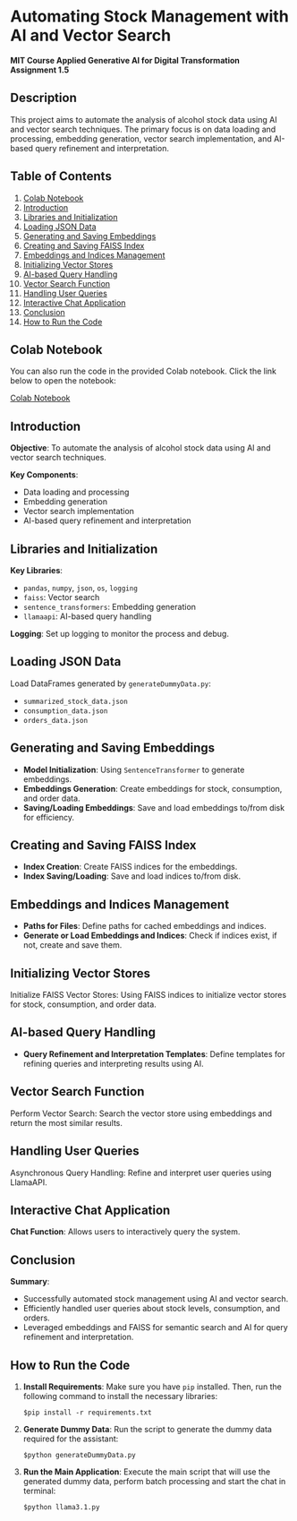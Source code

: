 
# Automating Stock Management with AI and Vector Search

**MIT Course Applied Generative AI for Digital Transformation**  
**Assignment 1.5**

## Description
This project aims to automate the analysis of alcohol stock data using AI and vector search techniques. The primary focus is on data loading and processing, embedding generation, vector search implementation, and AI-based query refinement and interpretation.

## Table of Contents
1. [Colab Notebook](#colab-notebook)
2. [Introduction](#introduction)
3. [Libraries and Initialization](#libraries-and-initialization)
4. [Loading JSON Data](#loading-json-data)
5. [Generating and Saving Embeddings](#generating-and-saving-embeddings)
6. [Creating and Saving FAISS Index](#creating-and-saving-faiss-index)
7. [Embeddings and Indices Management](#embeddings-and-indices-management)
8. [Initializing Vector Stores](#initializing-vector-stores)
9. [AI-based Query Handling](#ai-based-query-handling)
10. [Vector Search Function](#vector-search-function)
11. [Handling User Queries](#handling-user-queries)
12. [Interactive Chat Application](#interactive-chat-application)
13. [Conclusion](#conclusion)
14. [How to Run the Code](#how-to-run-the-code)

## Colab Notebook
You can also run the code in the provided Colab notebook. Click the link below to open the notebook:

[Colab Notebook](https://tinyurl.com/4u3tvztk)

## Introduction
**Objective**: To automate the analysis of alcohol stock data using AI and vector search techniques.

**Key Components**:
- Data loading and processing
- Embedding generation
- Vector search implementation
- AI-based query refinement and interpretation

## Libraries and Initialization
**Key Libraries**:
- `pandas`, `numpy`, `json`, `os`, `logging`
- `faiss`: Vector search
- `sentence_transformers`: Embedding generation
- `llamaapi`: AI-based query handling

**Logging**: Set up logging to monitor the process and debug.

## Loading JSON Data
Load DataFrames generated by `generateDummyData.py`:
- `summarized_stock_data.json`
- `consumption_data.json`
- `orders_data.json`

## Generating and Saving Embeddings
- **Model Initialization**: Using `SentenceTransformer` to generate embeddings.
- **Embeddings Generation**: Create embeddings for stock, consumption, and order data.
- **Saving/Loading Embeddings**: Save and load embeddings to/from disk for efficiency.

## Creating and Saving FAISS Index
- **Index Creation**: Create FAISS indices for the embeddings.
- **Index Saving/Loading**: Save and load indices to/from disk.

## Embeddings and Indices Management
- **Paths for Files**: Define paths for cached embeddings and indices.
- **Generate or Load Embeddings and Indices**: Check if indices exist, if not, create and save them.

## Initializing Vector Stores
Initialize FAISS Vector Stores: Using FAISS indices to initialize vector stores for stock, consumption, and order data.

## AI-based Query Handling
- **Query Refinement and Interpretation Templates**: Define templates for refining queries and interpreting results using AI.

## Vector Search Function
Perform Vector Search: Search the vector store using embeddings and return the most similar results.

## Handling User Queries
Asynchronous Query Handling: Refine and interpret user queries using LlamaAPI.

## Interactive Chat Application
**Chat Function**: Allows users to interactively query the system.

## Conclusion
**Summary**:
- Successfully automated stock management using AI and vector search.
- Efficiently handled user queries about stock levels, consumption, and orders.
- Leveraged embeddings and FAISS for semantic search and AI for query refinement and interpretation.

## How to Run the Code
1. **Install Requirements**:
   Make sure you have `pip` installed. Then, run the following command to install the necessary libraries:

       $pip install -r requirements.txt

2. **Generate Dummy Data**: Run the script to generate the dummy data required for the assistant:

       $python generateDummyData.py

3. **Run the Main Application**: Execute the main script that will use the generated dummy data, perform batch processing and start the chat in terminal:

       $python llama3.1.py
